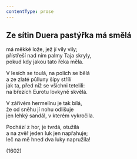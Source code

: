 ```yaml
---
contentType: prose
---
```


## Ze sítin Duera pastýřka má smělá

má měkké lože, jež jí víly vily;  
přístřeší nad ním palmy Taja skryly,  
pokud kdy jakou tato řeka měla.

V lesích se toulá, na polích se bělá  
a ze zlaté půlluny šípy střílí  
jak ta, před níž se všichni tetelili:  
na březích Eurotu lovkyně skvělá.

V zářivém hermelínu je tak bílá,  
že od sněhu jí nohu odlišuje  
jen lehký sandál, v kterém vykročila.

Pochází z hor, je tvrdá, otužilá  
a na zvěř jeden luk jen napřahuje;  
leč na mě hned dva luky napružila!

(1602)
